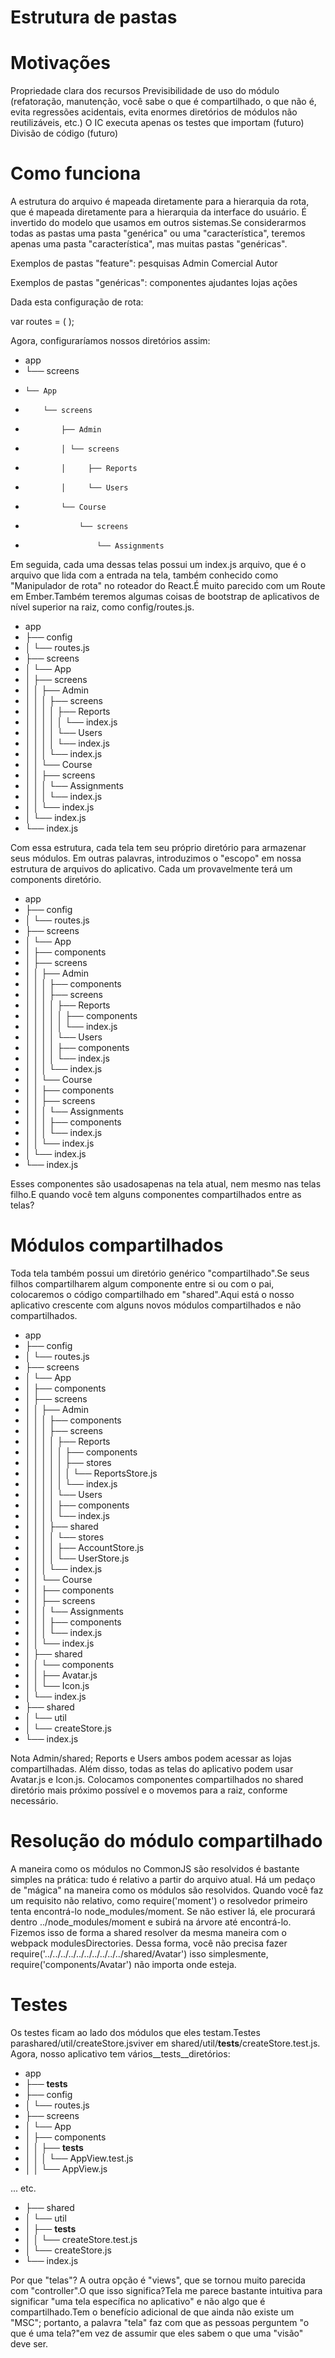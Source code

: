 # Estrutura de pastas


# Motivações
Propriedade clara dos recursos
Previsibilidade de uso do módulo (refatoração, manutenção, você sabe o que é compartilhado, o que não é, evita regressões acidentais, evita enormes diretórios de módulos não reutilizáveis, etc.)
O IC executa apenas os testes que importam (futuro)
Divisão de código (futuro)


# Como funciona
A estrutura do arquivo é mapeada diretamente para a hierarquia da rota, que é mapeada diretamente para a hierarquia da interface do usuário.
É invertido do modelo que usamos em outros sistemas.Se considerarmos todas as pastas uma pasta "genérica" ou uma "característica", teremos apenas uma pasta "característica", mas muitas pastas "genéricas".

Exemplos de pastas "feature":
pesquisas
Admin
Comercial
Autor


Exemplos de pastas "genéricas":
componentes
ajudantes
lojas
ações


Dada esta configuração de rota:

var routes = (
  <Route name="App">
    <Route name="Admin">
      <Route name="Users"/>
      <Route name="Reports"/>
    </Route>
    <Route name="Course">
      <Route name="Assignments"/>
    </Route>
  </Route>
);





Agora, configuraríamos nossos diretórios assim:

* app
* └── screens
*     └── App
*         └── screens
*             ├── Admin
*             │ └── screens
*             │     ├── Reports
*             │     └── Users
*             └── Course
*                 └── screens
*                     └── Assignments





Em seguida, cada uma dessas telas possui um index.js arquivo, que é o arquivo que lida com a entrada na tela, também conhecido como "Manipulador de rota" no roteador do React.É muito parecido com um Route em Ember.Também teremos algumas coisas de bootstrap de aplicativos de nível superior na raiz, como config/routes.js.

- app
- ├── config
- │ └── routes.js
- ├── screens
- │ └── App
- │     ├── screens
- │     │ ├── Admin
- │     │ │ ├── screens
- │     │ │ │ ├── Reports
- │     │ │ │ │ └── index.js
- │     │ │ │ └── Users
- │     │ │ │     └── index.js
- │     │ │ └── index.js
- │     │ └── Course
- │     │     ├── screens
- │     │     │ └── Assignments
- │     │     │     └── index.js
- │     │     └── index.js
- │     └── index.js
- └── index.js








Com essa estrutura, cada tela tem seu próprio diretório para armazenar seus módulos. Em outras palavras, introduzimos o "escopo" em nossa estrutura de arquivos do aplicativo.
Cada um provavelmente terá um components diretório.

- app
- ├── config
- │ └── routes.js
- ├── screens
- │ └── App
- │     ├── components
- │     ├── screens
- │     │ ├── Admin
- │     │ │ ├── components
- │     │ │ ├── screens
- │     │ │ │ ├── Reports
- │     │ │ │ │ ├── components
- │     │ │ │ │ └── index.js
- │     │ │ │ └── Users
- │     │ │ │     ├── components
- │     │ │ │     └── index.js
- │     │ │ └── index.js
- │     │ └── Course
- │     │     ├── components
- │     │     ├── screens
- │     │     │ └── Assignments
- │     │     │     ├── components
- │     │     │     └── index.js
- │     │     └── index.js
- │     └── index.js
- └── index.js




Esses componentes são usadosapenas na tela atual, nem mesmo nas telas filho.E quando você tem alguns componentes compartilhados entre as telas?


# Módulos compartilhados

Toda tela também possui um diretório genérico "compartilhado".Se seus filhos compartilharem algum componente entre si ou com o pai, colocaremos o código compartilhado em "shared".Aqui está o nosso aplicativo crescente com alguns novos módulos compartilhados e não compartilhados.
- app
- ├── config
- │ └── routes.js
- ├── screens
- │ └── App
- │     ├── components
- │     ├── screens
- │     │ ├── Admin
- │     │ │ ├── components
- │     │ │ ├── screens
- │     │ │ │ ├── Reports
- │     │ │ │ │ ├── components
- │     │ │ │ │ ├── stores
- │     │ │ │ │ │ └── ReportsStore.js
- │     │ │ │ │ └── index.js
- │     │ │ │ └── Users
- │     │ │ │     ├── components
- │     │ │ │     └── index.js
- │     │ │ ├── shared
- │     │ │ │ └── stores
- │     │ │ │     ├── AccountStore.js
- │     │ │ │     └── UserStore.js
- │     │ │ └── index.js
- │     │ └── Course
- │     │     ├── components
- │     │     ├── screens
- │     │     │ └── Assignments
- │     │     │     ├── components
- │     │     │     └── index.js
- │     │     └── index.js
- │     ├── shared
- │     │ └── components
- │     │     ├── Avatar.js
- │     │     └── Icon.js
- │     └── index.js
- ├── shared
- │ └── util
- │     └── createStore.js
- └── index.js


Nota Admin/shared; Reports e Users ambos podem acessar as lojas compartilhadas. 
Além disso, todas as telas do aplicativo podem usar Avatar.js e Icon.js.
Colocamos componentes compartilhados no shared diretório mais próximo possível e o movemos para a raiz, conforme necessário.






# Resolução do módulo compartilhado

A maneira como os módulos no CommonJS são resolvidos é bastante simples na prática: tudo é relativo a partir do arquivo atual.
Há um pedaço de "mágica" na maneira como os módulos são resolvidos. Quando você faz um requisito não relativo, como require('moment') o resolvedor primeiro tenta encontrá-lo node_modules/moment. Se não estiver lá, ele procurará dentro ../node_modules/moment e subirá na árvore até encontrá-lo.
Fizemos isso de forma a shared resolver da mesma maneira com o webpack modulesDirectories. 
Dessa forma, você não precisa fazer require('../../../../../../../../../../shared/Avatar') isso simplesmente, require('components/Avatar') não importa onde esteja.

# Testes

Os testes ficam ao lado dos módulos que eles testam.Testes parashared/util/createStore.jsviver em shared/util/__tests__/createStore.test.js.
Agora, nosso aplicativo tem vários__tests__diretórios:
- app
- ├── __tests__
- ├── config
- │ └── routes.js
- ├── screens
- │ └── App
- │     ├── components
- │     │ ├── __tests__
- │     │ │ └── AppView.test.js
- │     │ └── AppView.js
 
... etc.
 
- ├── shared
- │ └── util
- │     ├── __tests__
- │     │ └── createStore.test.js
- │     └── createStore.js
- └── index.js


Por que "telas"?
A outra opção é "views", que se tornou muito parecida com "controller".O que isso significa?Tela me parece bastante intuitiva para significar "uma tela específica no aplicativo" e não algo que é compartilhado.Tem o benefício adicional de que ainda não existe um "MSC"; portanto, a palavra "tela" faz com que as pessoas perguntem "o que é uma tela?"em vez de assumir que eles sabem o que uma "visão" deve ser.


